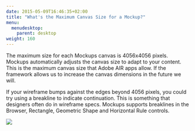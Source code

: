 ```yaml
---
date: 2015-05-09T16:46:35+02:00
title: "What's the Maximum Canvas Size for a Mockup?"
menu:
  menudesktop:
    parent: desktop
weight: 160
---
```

The maximum size for each Mockups canvas is 4056x4056 pixels. Mockups automatically adjusts the canvas size to adapt to your content. This is the maximum canvas size that Adobe AIR apps allow. If the framework allows us to increase the canvas dimensions in the future we will.

If your wireframe bumps against the edges beyond 4056 pixels, you could try using a breakline to indicate continuation. This is something that designers often do in wireframe specs. Mockups supports breaklines in the Browser, Rectangle, Geometric Shape and Horizontal Rule controls.

![](https://media.balsamiq.com/img/support/docs/m4d/b3/breaklines.png)
